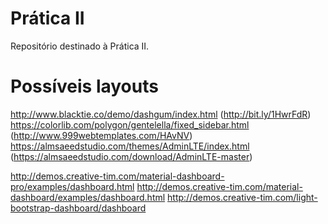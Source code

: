 # Prática II
Repositório destinado à Prática II.

# Possíveis layouts
http://www.blacktie.co/demo/dashgum/index.html (http://bit.ly/1HwrFdR)
https://colorlib.com/polygon/gentelella/fixed_sidebar.html (http://www.999webtemplates.com/HAvNV)
https://almsaeedstudio.com/themes/AdminLTE/index.html (https://almsaeedstudio.com/download/AdminLTE-master)

http://demos.creative-tim.com/material-dashboard-pro/examples/dashboard.html
http://demos.creative-tim.com/material-dashboard/examples/dashboard.html
http://demos.creative-tim.com/light-bootstrap-dashboard/dashboard

